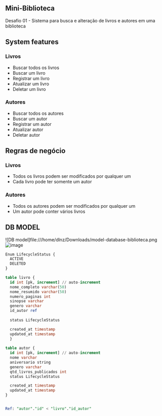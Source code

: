 ## Mini-Biblioteca
Desafio 01 - Sistema para busca e alteração de livros e autores em uma biblioteca

## System features

### Livros
- Buscar todos os livros
- Buscar um livro
- Registrar um livro
- Atualizar um livro
- Deletar um livro


### Autores
- Buscar todos os autores
- Buscar um autor
- Registrar um autor
- Atualizar autor
- Deletar autor

## Regras de negócio

### Livros
- Todos os livros podem ser modificados por qualquer um
- Cada livro pode ter somente um autor

### Autores
- Todos os autores podem ser modificados por qualquer um
- Um autor pode conter vários livros

## DB MODEL

![DB model]file:///home/dlnz/Downloads/model-database-biblioteca.png![image](https://user-images.githubusercontent.com/44629124/126782525-4cf13bf2-ec30-4270-a8c9-02a84e716ece.png)


```sql
Enum LifecycleStatus {
  ACTIVE
  DELETED
}

table livro {
  id int [pk, increment] // auto-increment
  nome_completo varchar(50)
  nome_resumido varchar(50)
  numero_paginas int
  sinopse varchar
  genero varchar
  id_autor ref
  
  status LifecycleStatus

  created_at timestamp
  updated_at timestamp
  }
  
table autor {
  id int [pk, increment] // auto-increment
  nome varchar
  aniversario string
  genero varchar
  qtd_livros_publicados int
  status LifecycleStatus

  created_at timestamp
  updated_at timestamp
}


Ref: "autor"."id" < "livro"."id_autor"
